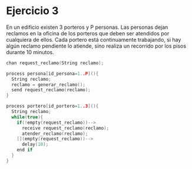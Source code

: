 # Ejercicio 3

En un edificio existen 3 porteros y P personas. Las personas dejan reclamos en la oficina de los porteros que deben ser atendidos por cualquiera de ellos. Cada portero está continuamente trabajando, si hay algún reclamo pendiente lo atiende, sino realiza un recorrido por los pisos durante 10 minutos.

```c++
chan request_reclamo(String reclamo);

process persona[id_persona=1..P](){
  String reclamo;
  reclamo = generar_reclamo();
  send request_reclamo(reclamo);
}

process portero[id_portero=1..3](){
  String reclamo;
  while(true){
    if(!empty(request_reclamo))-->
      receive request_reclamo(reclamo);
      atender_reclamo(reclamo);
    [](empty(request_reclamo))-->
      delay(10);
    end if
  }
}
```
